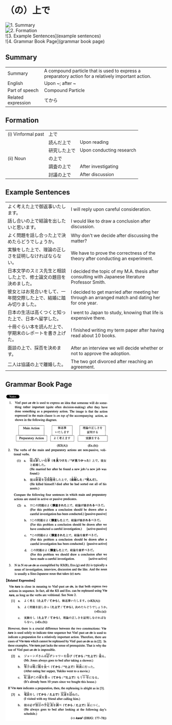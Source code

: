 # （の）上で

![1. Summary](summary)<br>
![2. Formation](formation)<br>
![3. Example Sentences](example sentences)<br>
![4. Grammar Book Page](grammar book page)<br>


## Summary

<table><tr>   <td>Summary</td>   <td>A compound particle that is used to express a preparatory action for a relatively important action.</td></tr><tr>   <td>English</td>   <td>Upon ~; after ~</td></tr><tr>   <td>Part of speech</td>   <td>Compound Particle</td></tr><tr>   <td>Related expression</td>   <td>てから</td></tr></table>

## Formation

<table class="table"><tbody><tr class="tr head"><td class="td"><span class="numbers">(i)</span> <span class="bold">Vinformal past</span></td><td class="td"><span class="concept">上で</span></td><td class="td"></td></tr><tr class="tr"><td class="td"></td><td class="td"><span>読んだ</span><span class="concept">上で</span></td><td class="td"><span>Upon reading</span></td></tr><tr class="tr"><td class="td"></td><td class="td"><span>研究した</span><span class="concept">上で</span></td><td class="td"><span>Upon conducting research</span></td></tr><tr class="tr head"><td class="td"><span class="numbers">(ii)</span> <span class="bold">Noun</span></td><td class="td"><span class="concept">の上で</span></td><td class="td"></td></tr><tr class="tr"><td class="td"></td><td class="td"><span>調査</span><span class="concept">の上で</span></td><td class="td"><span>After investigating</span></td></tr><tr class="tr"><td class="td"></td><td class="td"><span>討議</span><span class="concept">の上で</span></td><td class="td"><span>After discussion</span></td></tr></tbody></table>

## Example Sentences

<table><tr>   <td>よく考えた上で御返事いたします。</td>   <td>I will reply upon careful consideration.</td></tr><tr>   <td>話し合いの上で結論を出したいと思います。</td>   <td>I would like to draw a conclusion after discussion.</td></tr><tr>   <td>よく問題を話し合った上で決めたらどうでしょうか。</td>   <td>Why don't we decide after discussing the matter?</td></tr><tr>   <td>実験をした上で、理論の正しさを証明しなければならない。</td>   <td>We have to prove the correctness of the theory after conducting an experiment.</td></tr><tr>   <td>日本文学のスミス先生と相談した上で、修士論文の題目を決めました。</td>   <td>I decided the topic of my M.A. thesis after consulting with Japanese literature Professor Smith.</td></tr><tr>   <td>彼女とはお見合いをして、一年間交際した上で、結婚に踏み切りました。</td>   <td>I decided to get married after meeting her through an arranged match and dating her for one year.</td></tr><tr>   <td>日本の生活は高くつくと知った上で、日本へ留学した。</td>   <td>I went to Japan to study, knowing that life is expensive there.</td></tr><tr>   <td>十冊ぐらい本を読んだ上で、学期末のレポートを書き上げた。</td>   <td>I finished writing my term paper after having read about 10 books.</td></tr><tr>   <td>面談の上で、採否を決めます。</td>   <td>After an interview we will decide whether or not to approve the adoption.</td></tr><tr>   <td>二人は協議の上で離婚した。</td>   <td>The two got divorced after reaching an agreement.</td></tr></table>

## Grammar Book Page

![](../img/Intermediate(の)上で.png)

